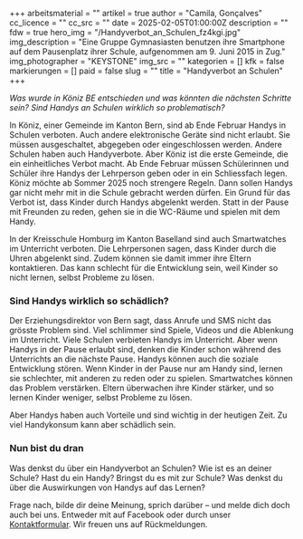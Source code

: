 +++
arbeitsmaterial = ""
artikel = true
author = "Camila, Gonçalves"
cc_licence = ""
cc_src = ""
date = 2025-02-05T01:00:00Z
description = ""
fdw = true
hero_img = "/Handyverbot_an_Schulen_fz4kgi.jpg"
img_description = "Eine Gruppe Gymnasiasten benutzen ihre Smartphone auf dem Pausenplatz ihrer Schule, aufgenommen am 9. Juni 2015 in Zug."
img_photographer = "KEYSTONE"
img_src = ""
kategorien = []
kfk = false
markierungen = []
paid = false
slug = ""
title = "Handyverbot an Schulen"
+++

_Was wurde in Köniz BE entschieden und was könnten die nächsten Schritte sein? Sind Handys an Schulen wirklich so problematisch?_

In Köniz, einer Gemeinde im Kanton Bern, sind ab Ende Februar Handys in Schulen verboten. Auch andere elektronische Geräte sind nicht erlaubt. Sie müssen ausgeschaltet, abgegeben oder eingeschlossen werden. Andere Schulen haben auch Handyverbote. Aber Köniz ist die erste Gemeinde, die ein einheitliches Verbot macht. Ab Ende Februar müssen Schülerinnen und Schüler ihre Handys der Lehrperson geben oder in ein Schliessfach legen. Köniz möchte ab Sommer 2025 noch strengere Regeln. Dann sollen Handys gar nicht mehr mit in die Schule gebracht werden dürfen. Ein Grund für das Verbot ist, dass Kinder durch Handys abgelenkt werden. Statt in der Pause mit Freunden zu reden, gehen sie in die WC-Räume und spielen mit dem Handy.

In der Kreisschule Homburg im Kanton Baselland sind auch Smartwatches im Unterricht verboten. Die Lehrpersonen sagen, dass Kinder durch die Uhren abgelenkt sind. Zudem können sie damit immer ihre Eltern kontaktieren. Das kann schlecht für die Entwicklung sein, weil Kinder so nicht lernen, selbst Probleme zu lösen.

### Sind Handys wirklich so schädlich?

Der Erziehungsdirektor von Bern sagt, dass Anrufe und SMS nicht das grösste Problem sind. Viel schlimmer sind Spiele, Videos und die Ablenkung im Unterricht. Viele Schulen verbieten Handys im Unterricht. Aber wenn Handys in der Pause erlaubt sind, denken die Kinder schon während des Unterrichts an die nächste Pause. Handys können auch die soziale Entwicklung stören. Wenn Kinder in der Pause nur am Handy sind, lernen sie schlechter, mit anderen zu reden oder zu spielen. Smartwatches können das Problem verstärken. Eltern überwachen ihre Kinder stärker, und so lernen Kinder weniger, selbst Probleme zu lösen.

Aber Handys haben auch Vorteile und sind wichtig in der heutigen Zeit. Zu viel Handykonsum kann aber schädlich sein.

### Nun bist du dran

Was denkst du über ein Handyverbot an Schulen? Wie ist es an deiner Schule? Hast du ein Handy? Bringst du es mit zur Schule? Was denkst du über die Auswirkungen von Handys auf das Lernen?

Frage nach, bilde dir deine Meinung, sprich darüber – und melde dich doch auch bei uns. Entweder mit auf Facebook oder durch unser [Kontaktformular](https://www.chinderzytig.ch/kontakt/). Wir freuen uns auf Rückmeldungen.